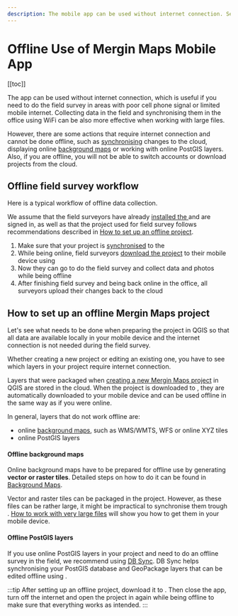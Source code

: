 ```yaml
---
description: The mobile app can be used without internet connection. See how to set up your offline project and a recommended workflow for offline data collection.
---
```


# Offline Use of Mergin Maps Mobile App
[[toc]]

The <MobileAppName /> app can be used without internet connection, which is useful if you need to do the field survey in areas with poor cell phone signal or limited mobile internet. Collecting data in the field and synchronising them in the office using WiFi can be also more effective when working with large files. 

However, there are some actions that require internet connection and cannot be done offline, such as [synchronising](../autosync/) changes to the cloud, displaying online [background maps](../../gis/settingup_background_map/) or working with online PostGIS layers. Also, if you are offline, you will not be able to switch accounts or download projects from the cloud.


## Offline field survey workflow
Here is a typical workflow of offline data collection. 

We assume that the field surveyors have already [installed the <MobileAppNameShort />](../../setup/install-mobile-app/) and are signed in, as well as that the project used for field survey follows recommendations described in [How to set up an offline <MainPlatformName /> project](#how-to-set-up-an-offline-mergin-maps-project).

1. Make sure that your project is [synchronised](../../manage/synchronisation/#how-to-synchronise-changes-in-mergin-maps) to the <ServerCloudNameLink />
2. While being online, field surveyors [download the project](../../tutorials/mobile) to their mobile device using <MobileAppName />
3. Now they can go to do the field survey and collect data and photos while being offline
4. After finishing field survey and being back online in the office, all surveyors upload their changes back to the cloud

## How to set up an offline Mergin Maps project
Let's see what needs to be done when preparing the <MainPlatformName /> project in QGIS so that all data are available locally in your mobile device and the internet connection is not needed during the field survey.

Whether creating a new <MainPlatformNameLink /> project or editing an existing one, you have to see which layers in your project require internet connection. 

Layers that were packaged when [creating a new Mergin Maps project](../../manage/project/#packaging-qgis-project) in QGIS are stored in the cloud. When the project is downloaded to <MobileAppName />, they are automatically downloaded to your mobile device and can be used offline in the same way as if you were online.

In general, layers that do not work offline are:
- online [background maps](../../gis/settingup_background_map/), such as WMS/WMTS, WFS or online XYZ tiles
- online PostGIS layers

#### Offline background maps
Online background maps have to be prepared for offline use by generating **vector or raster tiles**. Detailed steps on how to do it can be found in [Background Maps](../../gis/settingup_background_map/). 

Vector and raster tiles can be packaged in the project. However, as these files can be rather large, it might be impractical to synchronise them trough <MainPlatformNameLink />. [How to work with very large files](../../gis/settingup_background_map/#how-to-work-with-very-large-files-android) will show you how to get them in your mobile device.

#### Offline PostGIS layers
If you use online PostGIS layers in your <MainPlatformName /> project and need to do an offline survey in the field, we recommend using [DB Sync](../../dev/dbsync/). DB Sync helps synchronising your PostGIS database and GeoPackage layers that can be edited offline using <MobileAppName />.

:::tip
After setting up an offline project, download it to <MobileAppName />. Then close the app, turn off the internet and open the project in <MobileAppName /> again while being offline to make sure that everything works as intended.
:::

